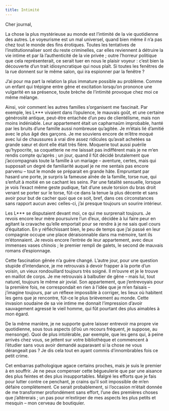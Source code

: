 ```yaml
---
title: Intimité
---
```

Cher journal, 

La chose la plus mystérieuse au monde est l’intimité de la vie quotidienne des
autres. Le voyeurisme est un mal universel, quand bien même il n’a pas chez
tout le monde des fins érotiques. Toutes les tentatives de l’institutionnaliser
sont du reste criminelles, car elles reviennent à détruire la vie intime et par
là l’authenticité de la vie privée ; outre l’horreur politique que cela
représenterait, ce serait tuer en nous le plaisir voyeur : c’est bien la
découverte d’un trait idiosyncratique qui nous plaît. Si toutes les fenêtres de
la rue donnent sur le même salon, qui ira espionner par la fenêtre ?

J’ai pour ma part la relation la plus immature possible au problème. Comme un
enfant qui trépigne entre gêne et excitation lorsqu’on prononce une vulgarité
en sa présence, toute brèche de l’intimité provoque chez moi ce même mélange.

Ainsi, voir comment les autres familles s’organisent me fascinait. Par exemple,
les L\*\*\* vivaient dans l’opulence, le mauvais goût, et une certaine
générosité antique, peut-être entachée d’un peu de clientélisme, mais non moins
indéniable. Leur appartement était un capharnaüm improbable, hanté par les
bruits d’une famille aussi nombreuse qu’agitée. Je m’étais lié d’amitié avec le
plus âgé des garçons. Je me souviens encore de m’être moqué avec lui de
chaussures à vrai dire assez ridicules qu’avait achetées sa grande sœur et dont
elle était très fière. Moquerie tout aussi puérile qu’hypocrite, sa coquetterie
ne me laissait pas indifférent mais je ne m’en rendis compte qu’après ; un
jour, quand il fût décidé brutalement que j’accompagnais toute la famille à un
mariage – aventure, certes, mais qui supposait un degré de familiarité auquel
je ne me sentais pas encore parvenu – tout le monde se préparait en grande
hâte. Empruntant par hasard une porte, je surpris la fameuse aînée de la
famille, torse nue, qui s’enfuit à moitié en se cachant les seins. Par une
fatalité sensuelle, lorsque je vois l’exact même geste pudique, fait d’une
seule torsion du bras droit venant se porter sur le torse, fût-ce dans la tenue
la plus décente et sans avoir pour but de cacher quoi que ce soit, bref, dans
ces circonstances sans rapport aucun avec celles-ci, j’ai presque toujours un
sourire intérieur.

Les L\*\*\* se disputaient devant moi, ce qui me surprenait toujours. Je revois
encore leur mère poursuivre l’un d’eux, décidée à lui faire peur en agitant la
cravache qu’elle emportait pour se rendre à je ne sais quel cours d’équitation.
En y réfléchissant bien, le peu de temps que j’ai passé en leur compagnie
occupe une place déraisonnable dans ma mémoire, tant ils m’étonnaient. Je
revois encore l’entrée de leur appartement, avec deux immenses vases chinois ;
le premier rempli de galets, le second de mauvais romans d’espionnage.

Cette fascination gênée n’a guère changé. L’autre jour, pour une question
stupide d’intendance, je me retrouvais à devoir frapper à la porte d’un voisin,
un vieux rondouillard toujours très soigné. Il m’ouvre et je le trouve en
maillot de corps. Je me retrouvais à balbutier de gêne – mais lui, tout
naturel, toujours le même air jovial. Son appartement, que j’entrevoyais pour
la première fois, ne correspondait en rien à l’idée que je m’en faisais –
j’imagine toujours, par un réflexe impossible à corriger, les lieux où habitent
les gens que je rencontre, fût-ce le plus brièvement au monde.  Cette invasion
soudaine de sa vie intime me donnait l’impression d’avoir sauvagement agressé
le vieil homme, qui fût pourtant des plus aimables à mon égard.

De la même manière, je ne supporte guère laisser entrevoir ma propre vie
quotidienne, sous tous aspects (d’où un recours fréquent, je suppose, au
mensonge). Quoi de plus intolérable, par exemple, que les gens qui, à peine
arrivés chez vous, se jettent sur votre bibliothèque et commencent à l’étudier
sans vous avoir demandé auparavant si la chose ne vous dérangeait pas ? Je dis
cela tout en ayant commis d’innombrables fois ce petit crime. 

Cet embarras pathologique agace certains proches, mais je suis le premier à en
souffrir. Je ne peux compenser cette bégueulerie que par une aisance des plus
feintes et des plus insupportables. Malgré les efforts que je fais pour lutter
contre ce penchant, je crains qu’il soit impossible de m’en défaire
complètement. Ce serait probablement, si l’occasion m’était donnée de me
transformer profondément sans effort, l’une des premières choses que
j’altèrerais ; un pas pour m’extirper de mes aspects les plus petits et mesquin
– mon cerveau de boutiquier.
